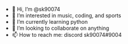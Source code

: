 - 👋 Hi, I’m @sk90074
- 👀 I’m interested in music, coding, and sports
- 🌱 I’m currently learning python
- 💞️ I’m looking to collaborate on anything
- 📫 How to reach me: discord sk90074#9004

<!---
sk90074/sk90074 is a ✨ special ✨ repository because its `README.md` (this file) appears on your GitHub profile.
You can click the Preview link to take a look at your changes.
--->
